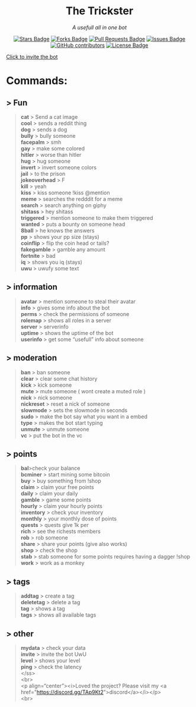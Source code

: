<h1 align="center">The Trickster</h1>
<p align="center"><i>A usefull all in one bot</i></p>
<div align="center">
  <a href="https://github.com/SkyBlockDev/The-trickster/stargazers"><img src="https://img.shields.io/github/stars/SkyBlockDev/The-trickster" alt="Stars Badge"/></a>
<a href="https://github.com/SkyBlockDev/The-trickster/network/members"><img src="https://img.shields.io/github/forks/SkyBlockDev/The-trickster" alt="Forks Badge"/></a>
<a href="https://github.com/SkyBlockDev/The-trickster/pulls"><img src="https://img.shields.io/github/issues-pr/SkyBlockDev/The-trickster" alt="Pull Requests Badge"/></a>
<a href="https://github.com/SkyBlockDev/The-trickster/issues"><img src="https://img.shields.io/github/issues/SkyBlockDev/The-trickster" alt="Issues Badge"/></a>
<a href="https://github.com/SkyBlockDev/The-trickster/graphs/contributors"><img alt="GitHub contributors" src="https://img.shields.io/github/contributors/SkyBlockDev/The-trickster?color=2b9348"></a>
<a href="https://github.com/SkyBlockDev/The-trickster/blob/master/LICENSE"><img src="https://img.shields.io/github/license/SkyBlockDev/The-trickster?color=2b9348" alt="License Badge"/></a>
</div>
<p class="has-line-data" data-line-start="0" data-line-end="1"><a href="https://discord.com/oauth2/authorize?client_id=748985087420399717&amp;scope=bot&amp;permissions=67120320">Click to invite the bot</a></p>
<h1 class="code-line" data-line-start=1 data-line-end=2 ><a id="Commands_1"></a>Commands:</h1>
<h2 class="code-line" data-line-start=2 data-line-end=3 ><a id="_Fun_2"></a>&gt; Fun</h2>
<blockquote>
<p class="has-line-data" data-line-start="3" data-line-end="28"><strong>cat</strong> &gt; Send a cat image<br>
<strong>cool</strong> &gt; sends a reddit thing<br>
<strong>dog</strong> &gt; sends a dog<br>
<strong>bully</strong> &gt; bully someone<br>
<strong>facepalm</strong> &gt; smh<br>
<strong>gay</strong> &gt; make some colored<br>
<strong>hitler</strong> &gt; worse than hitler<br>
<strong>hug</strong> &gt; hug someone<br>
<strong>invert</strong> &gt; invert someone colors<br>
<strong>jail</strong> &gt; to the prison<br>
<strong>jokeoverhead</strong> &gt; F<br>
<strong>kill</strong> &gt; yeah<br>
<strong>kiss</strong> &gt; kiss someone !kiss @mention<br>
<strong>meme</strong> &gt; searches the redddit for a meme<br>
<strong>search</strong> &gt; search anything on giphy<br>
<strong>shitass</strong> &gt; hey shitass<br>
<strong>triggered</strong> &gt; mention someone to make them triggered<br>
<strong>wanted</strong> &gt; puts a bounty on someone head<br>
<strong>8ball</strong> &gt; he knows the answers<br>
<strong>pp</strong> &gt; shows your pp size (stays)<br>
<strong>coinflip</strong> &gt; flip the coin head or tails?<br>
<strong>fakegamble</strong> &gt; gamble any amount<br>
<strong>fortnite</strong> &gt; bad<br>
<strong>iq</strong> &gt; shows you iq (stays)<br>
<strong>uwu</strong> &gt; uwufy some text</p>
</blockquote>
<h2 class="code-line" data-line-start=28 data-line-end=29 ><a id="_information_28"></a>&gt; information</h2>
<blockquote>
<p class="has-line-data" data-line-start="29" data-line-end="36"><strong>avatar</strong> &gt; mention someone to steal their avatar<br>
<strong>info</strong> &gt; gives some info about the bot<br>
<strong>perms</strong> &gt; check the permissions of someone<br>
<strong>rolemap</strong> &gt; shows all roles in a server<br>
<strong>server</strong> &gt; serverinfo<br>
<strong>uptime</strong> &gt; shows the uptime of the bot<br>
<strong>userinfo</strong> &gt; get some “usefull” info about someone</p>
</blockquote>
<h2 class="code-line" data-line-start=36 data-line-end=37 ><a id="_moderation_36"></a>&gt; moderation</h2>
<blockquote>
<p class="has-line-data" data-line-start="37" data-line-end="48"><strong>ban</strong> &gt; ban someone<br>
<strong>clear</strong> &gt; clear some chat history<br>
<strong>kick</strong> &gt; kick someone<br>
<strong>mute</strong> &gt; mute someone  ( wont create a muted role )<br>
<strong>nick</strong> &gt; nick someone<br>
<strong>nickreset</strong> &gt; reset a nick of someone<br>
<strong>slowmode</strong> &gt; sets the slowmode in seconds<br>
<strong>sudo</strong> &gt; make the bot say what you want in a embed<br>
<strong>type</strong> &gt; makes the bot start typing<br>
<strong>unmute</strong> &gt; unmute someone<br>
<strong>vc</strong> &gt; put the bot in the vc</p>
</blockquote>
<h2 class="code-line" data-line-start=48 data-line-end=49 ><a id="_points_48"></a>&gt; points</h2>
<blockquote>
<p class="has-line-data" data-line-start="49" data-line-end="65"><strong>bal</strong>&gt;check your balance<br>
<strong>bcminer</strong> &gt; start mining some bitcoin<br>
<strong>buy</strong> &gt; buy something from !shop<br>
<strong>claim</strong> &gt; claim your free points<br>
<strong>daily</strong> &gt; claim your daily<br>
<strong>gamble</strong> &gt; game some points<br>
<strong>hourly</strong> &gt; claim your hourly points<br>
<strong>inventory</strong> &gt; check your inventory<br>
<strong>monthly</strong> &gt; your monthly dose of points<br>
<strong>quests</strong> &gt; quests give 1k per<br>
<strong>rich</strong> &gt; see the richests members<br>
<strong>rob</strong> &gt; rob someone<br>
<strong>share</strong> &gt; share your points (give also works)<br>
<strong>shop</strong> &gt; check the shop<br>
<strong>stab</strong> &gt; stab someone for some points requires having a dagger !shop<br>
<strong>work</strong> &gt; work as a monkey</p>
</blockquote>
<h2 class="code-line" data-line-start=65 data-line-end=66 ><a id="_tags_65"></a>&gt; tags</h2>
<blockquote>
<p class="has-line-data" data-line-start="66" data-line-end="70"><strong>addtag</strong> &gt; create a tag<br>
<strong>deletetag</strong> &gt; delete a tag<br>
<strong>tag</strong> &gt; shows a tag<br>
<strong>tags</strong> &gt; shows all available tags</p>
</blockquote>
<h2 class="code-line" data-line-start=70 data-line-end=71 ><a id="_other_70"></a>&gt; other</h2>
<blockquote>
<p class="has-line-data" data-line-start="71" data-line-end="79"><strong>mydata</strong> &gt; check your data<br>
<strong>invite</strong> &gt; invite the bot UwU<br>
<strong>level</strong> &gt; shows your level<br>
<strong>ping</strong> &gt; check the latency<br>
&lt;/ss&gt;<br>
&lt;br&gt;<br>
&lt;p align=“center”&gt;&lt;i&gt;Loved the project? Please visit my &lt;a href=&quot;<a href="https://discord.gg/TAp9Kt2">https://discord.gg/TAp9Kt2</a>&quot;&gt;discord&lt;/a&gt;&lt;/i&gt;&lt;/p&gt;<br>
&lt;br&gt;</p>
</blockquote>
